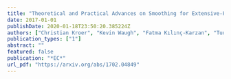 ```yaml
---
title: "Theoretical and Practical Advances on Smoothing for Extensive-Form Games"
date: 2017-01-01
publishDate: 2020-01-18T23:50:20.385224Z
authors: ["Christian Kroer", "Kevin Waugh", "Fatma Kılınç-Karzan", "Tuomas Sandholm"]
publication_types: ["1"]
abstract: ""
featured: false
publication: "*EC*"
url_pdf: "https://arxiv.org/abs/1702.04849"
---
```


